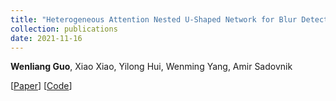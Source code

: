 ```yaml
---
title: "Heterogeneous Attention Nested U-Shaped Network for Blur Detection"
collection: publications
date: 2021-11-16
---
```

**Wenliang Guo**, Xiao Xiao, Yilong Hui, Wenming Yang, Amir Sadovnik

[[Paper](https://ieeexplore.ieee.org/document/9616415)]
[[Code](https://github.com/WenliangGuo/HANUN)]